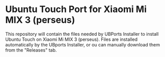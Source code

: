 # Ubuntu Touch Port for Xiaomi Mi MIX 3 (perseus)

This repository will contain the files needed by UBPorts Installer to install Ubuntu Touch on Xiaomi Mi MIX 3 (perseus). Files are installed automatically by the UBports Installer, or ou can manually download them from the "Releases" tab.
